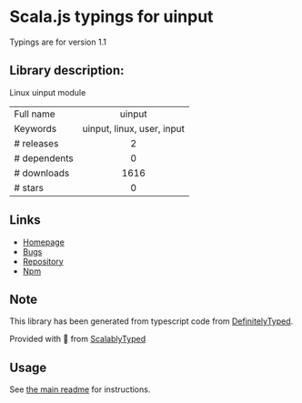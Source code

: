 
# Scala.js typings for uinput

Typings are for version 1.1

## Library description:
Linux uinput module

|                    |                 |
| ------------------ | :-------------: |
| Full name          | uinput |
| Keywords           | uinput, linux, user, input |
| # releases         | 2 |
| # dependents       | 0 |
| # downloads        | 1616 |
| # stars            | 0 |

## Links
- [Homepage](https://github.com/santigimeno/node-uinput#readme)
- [Bugs](https://github.com/santigimeno/node-uinput/issues)
- [Repository](https://github.com/santigimeno/node-uinput)
- [Npm](https://www.npmjs.com/package/uinput)
    


## Note
This library has been generated from typescript code from [DefinitelyTyped](https://definitelytyped.org).

Provided with :purple_heart: from [ScalablyTyped](https://github.com/oyvindberg/ScalablyTyped)

## Usage
See [the main readme](../../readme.md) for instructions.


